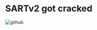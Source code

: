 # SARTv2 got cracked
![github](https://github.com/Chris22177/spededicalengine/assets/79816938/7facff46-f73a-484c-80c3-43e22f399f61)
